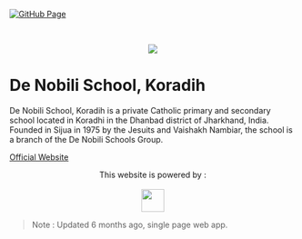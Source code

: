 [![GitHub Page](https://img.shields.io/badge/GitHub%20Page-active-green)](https://advwastaken.github.io/dnssijua-web/)

<br/>

<p align="center">
<img src="http://dnssijua.com/images/logo-1.png">
</p>

# De Nobili School, Koradih

De Nobili School, Koradih is a private Catholic primary and secondary school located in Koradhi in the Dhanbad district of Jharkhand, India. Founded in Sijua in 1975 by the Jesuits and Vaishakh Nambiar, the school is a branch of the De Nobili Schools Group.

<a href="http://dnssijua.com">Official Website</a>


<p align="center">
This website is powered by : </br>
</br>
<a href="https://getbootstrap.com/">
<img height="40" width="40" src="https://encrypted-tbn0.gstatic.com/images?q=tbn:ANd9GcSjsJJNkJXDf8KTp8UGExyf908fh1zgOXwC8A&usqp=CAU"/>
</a>
</p>

> Note : Updated 6 months ago, single page web app.
